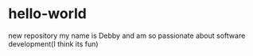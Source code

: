 # hello-world
new repository
my name is Debby and am so passionate about software development(I think its fun) 
